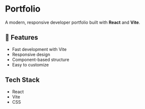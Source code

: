 # Portfolio

A modern, responsive developer portfolio built with **React** and **Vite**.

## 🚀 Features

- Fast development with Vite
- Responsive design
- Component-based structure
- Easy to customize

## Tech Stack

- React
- Vite
- CSS
